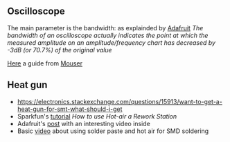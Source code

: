 ## Oscilloscope

The main parameter is the bandwidth: as explainded by [Adafruit](https://blog.adafruit.com/2012/01/27/why-oscilloscope-bandwidth-matters/)
*The bandwidth of an oscilloscope actually indicates the point at which
the measured amplitude on an amplitude/frequency chart has decreased by
-3dB (or 70.7%) of the original value*

[Here](Datasheets/Tektronix12_things_to_consider1.pdf) a guide from [Mouser](http://www.mouser.com/pdfdocs/Tektronix12_things_to_consider1.pdf)

## Heat gun

 - https://electronics.stackexchange.com/questions/15913/want-to-get-a-heat-gun-for-smt-what-should-i-get
 - Sparkfun's [tutorial](https://www.sparkfun.com/tutorials/391) *How to use Hot-air a Rework Station*
 - Adafruit's [post](https://learn.adafruit.com/smt-manufacturing/hot-air-tools) with an interesting video inside
 - Basic [video](https://www.youtube.com/watch?v=1z0IiuQ35HU) about using solder paste and hot air for SMD soldering
